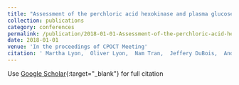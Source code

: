 ```yaml
---
title: "Assessment of the perchloric acid hexokinase and plasma glucose oxidase methods using glucose error grids"
collection: publications
category: conferences
permalink: /publication/2018-01-01-Assessment-of-the-perchloric-acid-hexokinase-and-plasma-glucose-oxidase-methods-using-glucose-error-grids
date: 2018-01-01
venue: 'In the proceedings of CPOCT Meeting'
citation: ' Martha Lyon,  Oliver Lyon,  Nam Tran,  Jeffery DuBois,  Andrew Lyon, &quot;Assessment of the perchloric acid hexokinase and plasma glucose oxidase methods using glucose error grids.&quot; In the proceedings of CPOCT Meeting, 2018.'
---
```

Use [Google Scholar](https://scholar.google.com/scholar?q=Assessment+of+the+perchloric+acid+hexokinase+and+plasma+glucose+oxidase+methods+using+glucose+error+grids){:target="_blank"} for full citation